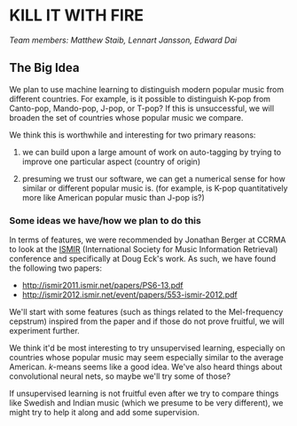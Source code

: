 # KILL IT WITH FIRE

*Team members: Matthew Staib, Lennart Jansson, Edward Dai*

<!--PROBLEM: what exactly do we mean by "popular music" here? all popular-ish genres
from the particular country? or just top 40 stuff?-->

## The Big Idea

We plan to use machine learning to distinguish modern popular music from
different countries. For example, is it possible to distinguish K-pop from
Canto-pop, Mando-pop, J-pop, or T-pop?  If this is unsuccessful, we will broaden
the set of countries whose popular music we compare.

We think this is worthwhile and interesting for two primary reasons:

1. we can build upon a large amount of work on auto-tagging by trying to improve
one particular aspect (country of origin)
  
2. presuming we trust our software, we can get a numerical sense for how similar
or different popular music is. (for example, is K-pop quantitatively more like
    American popular music than J-pop is?)

### Some ideas we have/how we plan to do this

In terms of features, we were recommended by Jonathan Berger at CCRMA to look at
the
[ISMIR](http://www.ismir.net) (International Society for Music Information
Retrieval) conference and specifically at Doug Eck's work. As such, we have
found the following two papers:

- http://ismir2011.ismir.net/papers/PS6-13.pdf
- http://ismir2012.ismir.net/event/papers/553-ismir-2012.pdf

We'll start with some features (such as things related to the Mel-frequency
cepstrum) inspired from the paper and if those do not prove fruitful, we will
experiment further.

We think it'd be most interesting to try unsupervised learning, especially on
countries whose popular music may seem especially similar to the average
American. *k*-means seems like a good idea. We've also heard things about
convolutional neural nets, so maybe we'll try some of those?

If unsupervised learning is not fruitful even after we try to compare things
like Swedish and Indian music (which we presume to be very different), we might
try to help it along and add some supervision.

